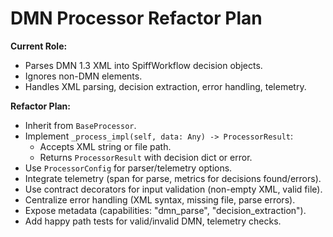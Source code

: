# DMN Processor Refactor Plan

**Current Role:**
- Parses DMN 1.3 XML into SpiffWorkflow decision objects.
- Ignores non-DMN elements.
- Handles XML parsing, decision extraction, error handling, telemetry.

**Refactor Plan:**
- Inherit from `BaseProcessor`.
- Implement `_process_impl(self, data: Any) -> ProcessorResult`:
  - Accepts XML string or file path.
  - Returns `ProcessorResult` with decision dict or error.
- Use `ProcessorConfig` for parser/telemetry options.
- Integrate telemetry (span for parse, metrics for decisions found/errors).
- Use contract decorators for input validation (non-empty XML, valid file).
- Centralize error handling (XML syntax, missing file, parse errors).
- Expose metadata (capabilities: "dmn_parse", "decision_extraction").
- Add happy path tests for valid/invalid DMN, telemetry checks. 